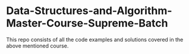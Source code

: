 # Data-Structures-and-Algorithm-Master-Course-Supreme-Batch
This repo consists of all the code examples and solutions covered in the above mentioned course.
